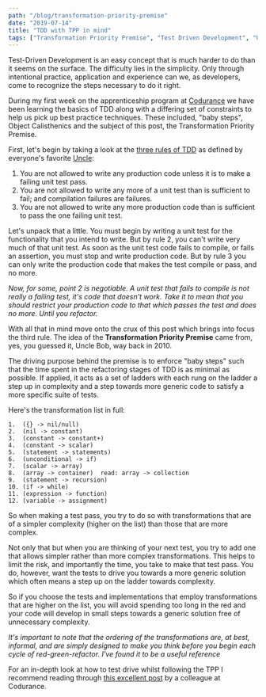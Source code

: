 ```yaml
---
path: "/blog/transformation-priority-premise"
date: "2019-07-14"
title: "TDD with TPP in mind"
tags: ["Transformation Priority Premise", "Test Driven Development", "Uncle Bob", "Codurance"]
---
```

Test-Driven Development is an easy concept that is much harder to do than it seems on the surface. The difficulty lies in the simplicity. Only through intentional practice, application and experience can we, as developers, come to recognize the steps necessary to do it right.

During my first week on the apprenticeship program at [Codurance](https://codurance.com/careers/become_an_apprentice/) we have been learning the basics of TDD along with a differing set of constraints to help us pick up best practice techniques. These included, "baby steps", Object Calisthenics and the subject of this post, the Transformation Priority Premise. 

First, let's begin by taking a look at the [three rules of TDD](http://butunclebob.com/ArticleS.UncleBob.TheThreeRulesOfTdd) as defined by everyone's favorite [Uncle](https://media.itkonekt.com/2019/01/Uncle_Bob_400x400.png):

1.  You are not allowed to write any production code unless it is to make a failing unit test pass.
2.  You are not allowed to write any more of a unit test than is sufficient to fail; and compilation failures are failures.
3.  You are not allowed to write any more production code than is sufficient to pass the one failing unit test.

Let's unpack that a little. You must begin by writing a unit test for the functionality that you intend to write. But by rule 2, you can't write very much of that unit test. As soon as the unit test code fails to compile, or fails an assertion, you must stop and write production code. But by rule 3 you can only write the production code that makes the test compile or pass, and no more.

_Now, for some, point 2 is negotiable. A unit test that fails to compile is not really a failing test, it's code that doesn't work. Take it to mean that you should restrict your production code to that which passes the test and does no more. Until you refactor._

With all that in mind move onto the crux of this post which brings into focus the third rule. The idea of the __Transformation Priority Premise__ came from, yes, you guessed it, Uncle Bob, way back in 2010.

The driving purpose behind the premise is to enforce "baby steps" such that the time spent in the refactoring stages of TDD is as minimal as possible. If applied, it acts as a set of ladders with each rung on the ladder a step up in complexity and a step towards more generic code to satisfy a more specific suite of tests.

Here's the transformation list in full:

```
1.  ({} -> nil/null)  
2.  (nil -> constant)  
3.  (constant -> constant+)
4.  (constant -> scalar)
5.  (statement -> statements)
6.  (unconditional -> if) 
7.  (scalar -> array)  
8.  (array -> container)  read: array -> collection
9.  (statement -> recursion)  
10. (if -> while)  
11. (expression -> function)
12. (variable -> assignment)
```

So when making a test pass, you try to do so with transformations that are of a simpler complexity (higher on the list) than those that are more complex.

Not only that but when you are thinking of your next test, you try to add one that allows simpler rather than more complex transformations. This helps to limit the risk, and importantly the time, you take to make that test pass. You do, however, want the tests to drive you towards a more generic solution which often means a step up on the ladder towards complexity. 

So if you choose the tests and implementations that employ transformations that are higher on the list, you will avoid spending too long in the red and your code will develop in small steps towards a generic solution free of unnecessary complexity. 

_It's important to note that the ordering of the transformations are, at best, informal, and are simply designed to make you think before you begin each cycle of red-green-refactor. I've found it to be a useful reference_

For an in-depth look at how to test drive whilst following the TPP I recommend reading through [this excellent post](https://codurance.com/2015/05/18/applying-transformation-priority-premise-to-roman-numerals-kata/) by a colleague at Codurance.






